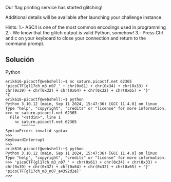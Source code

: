 Our flag printing service has started glitching!

Additional details will be available after launching your challenge instance.

Hints:
1.- ASCII is one of the most common encodings used in programming
2.- We know that the glitch output is valid Python, somehow!
3.- Press Ctrl and c on your keyboard to close your connection and return to the command prompt.

## Solución
Python
```
erik616-picoctf@webshell:~$ nc saturn.picoctf.net 62365
'picoCTF{gl17ch_m3_n07_' + chr(0x61) + chr(0x34) + chr(0x33) + chr(0x39) + chr(0x32) + chr(0x64) + chr(0x32) + chr(0x65) + '}'
^C    
erik616-picoctf@webshell:~$ python
Python 3.10.12 (main, Sep 11 2024, 15:47:36) [GCC 11.4.0] on linux
Type "help", "copyright", "credits" or "license" for more information.
>>> nc saturn.picoctf.net 62365
  File "<stdin>", line 1
    nc saturn.picoctf.net 62365
       ^^^^^^
SyntaxError: invalid syntax
>>> 
KeyboardInterrupt
>>> 
erik616-picoctf@webshell:~$ python
Python 3.10.12 (main, Sep 11 2024, 15:47:36) [GCC 11.4.0] on linux
Type "help", "copyright", "credits" or "license" for more information.
>>> 'picoCTF{gl17ch_m3_n07_' + chr(0x61) + chr(0x34) + chr(0x33) + chr(0x39) + chr(0x32) + chr(0x64) + chr(0x32) + chr(0x65) + '}'
'picoCTF{gl17ch_m3_n07_a4392d2e}'
>>> 
```